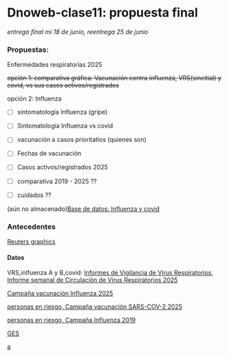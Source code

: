 # Dnoweb-clase11: propuesta final

*entrega final mi 18 de junio, reentrega 25 de junio*



### Propuestas:
Enfermedades respiratorias 2025

~~opción 1: comparativa gráfica:
Vacunación contra influenza, VRS(sincitial) y covid, vs sus casos activos/registrados~~

opción 2: Influenza
- [ ] sintomatología Influenza (gripe)
- [ ] Sintomatología Influenza vs covid
- [ ] vacunación a casos prioritatios (quienes son)
- [ ] Fechas de vacunación
- [ ] Casos activos/registrados 2025
- [ ] comparativa 2019 - 2025 ??
- [ ] cuidados ??


(aún no almacenado)[Base de datos: Influenza y covid ](https://docs.google.com/spreadsheets/d/1_-nDjzPsNxj_cQfy0z5_g1rJD5TwXvLFTcSdzHixoNI/edit?usp=sharing)


### Antecedentes 
[Reuters graphics](https://www.reuters.com/graphics/)

#### Datos

VRS,inlfuenza A y B,covid: [Informes de Vigilancia de Virus Respiratorios](https://www.ispch.gob.cl/virusrespiratorios/), [Informe semanal de Circulación de Virus Respiratorios 2025](https://www.ispch.gob.cl/biomedico/vigilancia-de-laboratorio/ambitos-de-vigilancia/vigilancia-virus-respiratorios/informes-virus-respiratorios/?y=2025)


[Campaña vacunación Influenza 2025](https://informesdeis.minsal.cl/SASVisualAnalytics/?reportUri=%2Freports%2Freports%2Ff7beae19-0ab8-44dd-b26e-89a481315afb&sectionIndex=0&sso_guest=true&sas-welcome=false)

[personas en riesgo, Campaña vacunación SARS-COV-2 2025](https://informesdeis.minsal.cl/SASVisualAnalytics/?reportUri=%2Freports%2Freports%2F44460540-c70e-45e5-8400-1a0bf4a28ce3&sectionIndex=0&sso_guest=true&reportViewOnly=true&sas-welcome=false)

[personas en riesgo, Campaña Influenza 2019](http://cognos.deis.cl/ibmcognos/cgi-bin/cognos.cgi?b_action=cognosViewer&ui.action=run&ui.object=%2fcontent%2ffolder%5b%40name%3d%27PUB%27%5d%2ffolder%5b%40name%3d%27REPORTES%27%5d%2ffolder%5b%40name%3d%27Inmunizacion%20Influenza%27%5d%2freport%5b%40name%3d%27Campa%C3%B1a%202019%20-%20Cobertura%27%5d&cv.toolbar=false&cv.header=false&ui.name=Campa%C3%B1a%202019%20-%20Cobertura&run.outputFormat=&run.prompt=false#)

[GES](https://deis.minsal.cl/)

[a](aaa)


